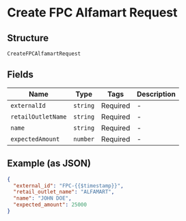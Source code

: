 
# Create FPC Alfamart Request

## Structure

`CreateFPCAlfamartRequest`

## Fields

| Name | Type | Tags | Description |
|  --- | --- | --- | --- |
| `externalId` | `string` | Required | - |
| `retailOutletName` | `string` | Required | - |
| `name` | `string` | Required | - |
| `expectedAmount` | `number` | Required | - |

## Example (as JSON)

```json
{
  "external_id": "FPC-{{$timestamp}}",
  "retail_outlet_name": "ALFAMART",
  "name": "JOHN DOE",
  "expected_amount": 25000
}
```

